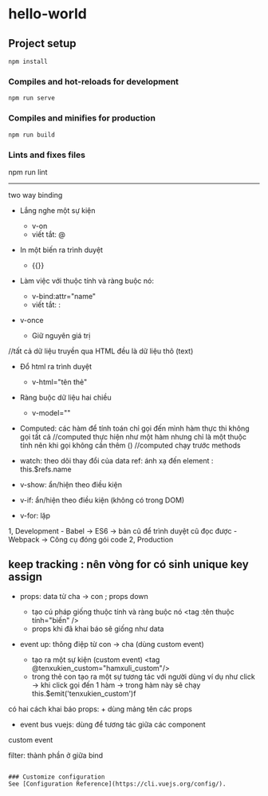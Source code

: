 # hello-world

## Project setup
```
npm install
```

### Compiles and hot-reloads for development
```
npm run serve
```

### Compiles and minifies for production
```
npm run build
```

### Lints and fixes files

npm run lint

<hr/>

two way binding
- Lắng nghe một sự kiện
    + v-on
    + viết tắt: @
- In một biến ra trình duyệt
    + {{}}

- Làm việc với thuộc tính và ràng buộc nó:
    + v-bind:attr="name"
    + viết tắt: :

- v-once
    + Giữ nguyên giá trị

//tất cả dữ liệu truyền qua HTML đều là dữ liệu thô (text)
- Đổ html ra trình duyệt
    + v-html="tên thẻ"

- Ràng buộc dữ liệu hai chiều
    + v-model=""

- Computed: các hàm để tính toán chỉ gọi đến mình hàm thực thi không gọi tất cả
//computed thực hiện như một hàm nhưng chỉ là một thuộc tính nên khi gọi không cần thêm ()
//computed chạy trước methods

- watch: theo dõi thay đổi của data
ref: ánh xạ đến element : this.$refs.name

- v-show: ẩn/hiện theo điều kiện

- v-if: ẩn/hiện theo điều kiện (không có trong DOM)

- v-for: lặp

1, Development
    - Babel
        -> ES6 -> bản cũ để trình duyệt cũ đọc được
    - Webpack
        -> Công cụ đóng gói code
2, Production
## keep tracking : nên vòng for có sinh unique key assign


- props: data từ cha -> con ; props down
    + tạo cú pháp giống thuộc tính và ràng buộc nó <tag :tên thuộc tính="biến" />
    + props khi đã khai báo sẽ giống như data

- event up: thông điệp từ con -> cha (dùng custom event)
    + tạo ra một sự kiện (custom event) <tag @tenxukien_custom="hamxuli_custom"/>
    + trong thẻ con tạo ra một sự tương tác với người dùng ví dụ như click -> khi click gọi đến 1 hàm -> trong hàm 
này sẽ chạy this.$emit('tenxukien_custom')f

có hai cách khai báo props:
    + dùng mảng tên các props

- event bus vuejs: dùng để tương tác giữa các component

custom event

filter: thành phần ở giữa bind

```

### Customize configuration
See [Configuration Reference](https://cli.vuejs.org/config/).
